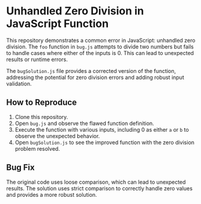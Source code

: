# Unhandled Zero Division in JavaScript Function

This repository demonstrates a common error in JavaScript: unhandled zero division. The `foo` function in `bug.js` attempts to divide two numbers but fails to handle cases where either of the inputs is 0. This can lead to unexpected results or runtime errors.

The `bugSolution.js` file provides a corrected version of the function, addressing the potential for zero division errors and adding robust input validation.

## How to Reproduce

1. Clone this repository.
2. Open `bug.js` and observe the flawed function definition.
3. Execute the function with various inputs, including 0 as either `a` or `b` to observe the unexpected behavior. 
4. Open `bugSolution.js` to see the improved function with the zero division problem resolved.

## Bug Fix

The original code uses loose comparison, which can lead to unexpected results. The solution uses strict comparison to correctly handle zero values and provides a more robust solution.